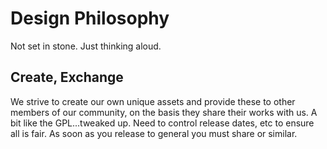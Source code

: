 # Design Philosophy

Not set in stone. Just thinking aloud.

## Create, Exchange


We strive to create our own unique assets and provide these to other members of our community, on the basis they share their works with us. A bit like the GPL...tweaked up. Need to control release dates, etc to ensure all is fair. As soon as you release to general you must share or similar.
